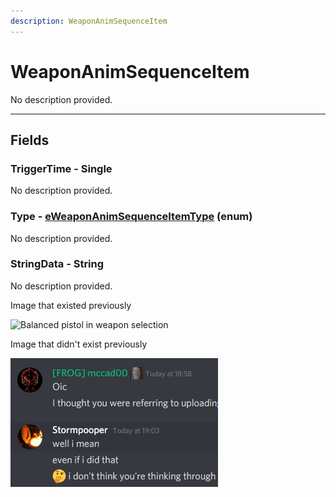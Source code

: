 ```yaml
---
description: WeaponAnimSequenceItem
---
```


# WeaponAnimSequenceItem

No description provided.

***

## Fields

### TriggerTime - Single

No description provided.

### Type - [eWeaponAnimSequenceItemType](../enum-types.md#eweaponanimsequenceitemtype) (enum)

No description provided.

### StringData - String

No description provided.

Image that existed previously

![Balanced pistol in weapon selection](../../.gitbook/assets/newbie\_guide\_balanced\_pistol.png)

Image that didn't exist previously

![Test me pls](../../.gitbook/assets/Test%20picture.png)
